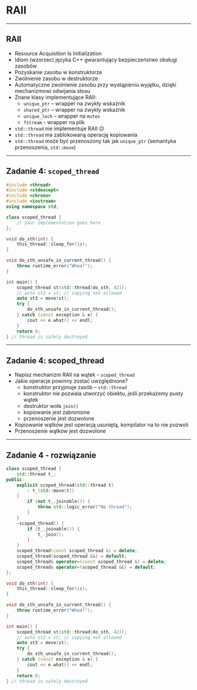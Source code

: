 <!-- .slide: data-background="#111111" -->

# RAII

___

## RAII

* <!-- .element: class="fragment fade-in" --> Resource Acquisition Is Initialization
* <!-- .element: class="fragment fade-in" --> Idiom (wzorzec) języka C++ gwarantujący bezpieczeństwo obsługi zasobów
* <!-- .element: class="fragment fade-in" --> Pozyskanie zasobu w konstruktorze
* <!-- .element: class="fragment fade-in" --> Zwolnienie zasobu w destruktorze
* <!-- .element: class="fragment fade-in" --> Automatyczne zwolnienie zasobu przy wystąpieniu wyjątku, dzięki mechanizmowi odwijania stosu
* <!-- .element: class="fragment fade-in" --> Znane klasy implementujące RAII:
  * <!-- .element: class="fragment fade-in" --> <code>unique_ptr</code> – wrapper na zwykły wskaźnik
  * <!-- .element: class="fragment fade-in" --> <code>shared_ptr</code> – wrapper na zwykły wskaźnik
  * <!-- .element: class="fragment fade-in" --> <code>unique_lock</code> – wrapper na <code>mutex</code>
  * <!-- .element: class="fragment fade-in" --> <code>fstream</code> - wrapper na plik
* <!-- .element: class="fragment fade-in" --> <code>std::thread</code> nie implementuje RAII 😔
* <!-- .element: class="fragment fade-in" --> <code>std::thread</code> ma zablokowaną operację kopiowania
* <!-- .element: class="fragment fade-in" --> <code>std::thread</code> może być przenoszony tak jak <code>unique_ptr</code> (semantyka przenoszenia, <code>std::move</code>)

___
<!-- .slide: style="font-size: 0.8em" -->

## Zadanie 4: `scoped_thread`

```cpp
#include <thread>
#include <stdexcept>
#include <chrono>
#include <iostream>
using namespace std;

class scoped_thread {
    // your implementation goes here
};

void do_sth(int) {
    this_thread::sleep_for(1s);
}

void do_sth_unsafe_in_current_thread() {
    throw runtime_error("Whoa!");
}

int main() {
    scoped_thread st(std::thread(do_sth, 42));
    // auto st2 = st; // copying not allowed
    auto st3 = move(st);
    try {
        do_sth_unsafe_in_current_thread();
    } catch (const exception & e) {
        cout << e.what() << endl;
    }
    return 0;
} // thread is safely destroyed
```

___

## Zadanie 4: scoped_thread

* <!-- .element: class="fragment fade-in" --> Napisz mechanizm RAII na wątek - <code>scoped_thread</code>
* <!-- .element: class="fragment fade-in" --> Jakie operacje powinny zostać uwzględnione?
  * <!-- .element: class="fragment fade-in" --> konstruktor przyjmuje zasób – <code>std::thread</code>
  * <!-- .element: class="fragment fade-in" --> konstruktor nie pozwala utworzyć obiektu, jeśli przekażemy pusty wątek
  * <!-- .element: class="fragment fade-in" --> destruktor woła <code>join()</code>
  * <!-- .element: class="fragment fade-in" --> kopiowanie jest zabronione
  * <!-- .element: class="fragment fade-in" --> przenoszenie jest dozwolone
* <!-- .element: class="fragment fade-in" --> Kopiowanie wątków jest operacją usuniętą, kompilator na to nie pozwoli
* <!-- .element: class="fragment fade-in" --> Przenoszenie wątków jest dozwolone

___
<!-- .slide: style="font-size: 0.8em" -->

## Zadanie 4 - rozwiązanie

```cpp
class scoped_thread {
    std::thread t_;
public:
    explicit scoped_thread(std::thread t)
        : t_(std::move(t))
    {
        if (not t_.joinable()) {
            throw std::logic_error("No thread");
        }
    }
    ~scoped_thread() {
        if (t_.joinable()) {
            t_.join();
        }
    }
    scoped_thread(const scoped_thread &) = delete;
    scoped_thread(scoped_thread &&) = default;
    scoped_thread& operator=(const scoped_thread &) = delete;
    scoped_thread& operator=(scoped_thread &&) = default;
};

void do_sth(int) {
    this_thread::sleep_for(1s);
}

void do_sth_unsafe_in_current_thread() {
    throw runtime_error("Whoa!");
}

int main() {
    scoped_thread st(std::thread(do_sth, 42));
    // auto st2 = st; // copying not allowed
    auto st3 = move(st);
    try {
        do_sth_unsafe_in_current_thread();
    } catch (const exception & e) {
        cout << e.what() << endl;
    }
    return 0;
} // thread is safely destroyed
```
